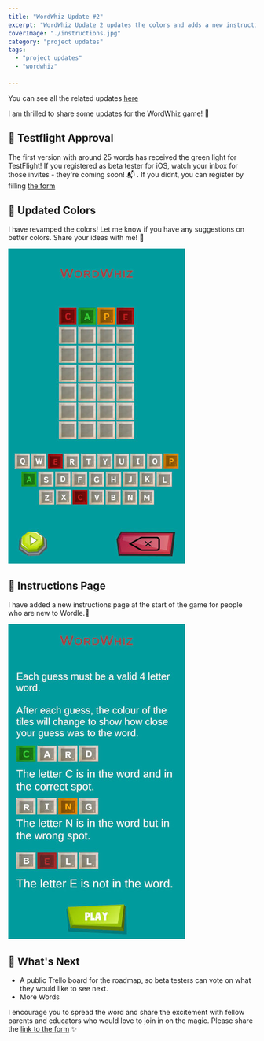 ```yaml
---
title: "WordWhiz Update #2"
excerpt: "WordWhiz Update 2 updates the colors and adds a new instruction page"
coverImage: "./instructions.jpg"
category: "project updates"
tags:
  - "project updates"
  - "wordwhiz"

---
```


You can see all the related updates [here](/tags/wordwhiz)

I am thrilled to share some updates for the WordWhiz game! 🎉

## 🚀 Testflight Approval

The first version with around 25 words has received the green light for TestFlight! If you registered as beta tester for iOS, watch your inbox for those invites - they're coming soon! 📬 . If you didnt, you can register by filling [the form](https://tally.so/r/wverVQ)

## 🌈 Updated Colors

I have revamped the colors! Let me know if you have any suggestions on better colors. Share your ideas with me! 🎨

![Updated Colors](./updated_colors.jpg)

## 📜 Instructions Page

I have added a new instructions page at the start of the game for people who are new to Wordle.📘

![Instructions](./instructions.jpg)

## 🔮 What's Next

- A public Trello board for the roadmap, so beta testers can vote on what they would like to see next.
- More Words

I encourage you to spread the word and share the excitement with fellow parents and educators who would love to join in on the magic. Please share the [link to the form](https://tally.so/r/wverVQ) ✨
